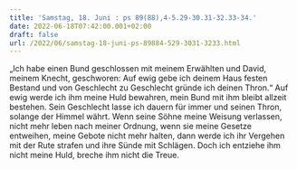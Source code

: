 ```yaml
---
title: 'Samstag, 18. Juni : ps 89(88),4-5.29-30.31-32.33-34.'
date: 2022-06-18T07:42:00.001+02:00
draft: false
url: /2022/06/samstag-18-juni-ps-89884-529-3031-3233.html
---
```


„Ich habe einen Bund geschlossen mit meinem Erwählten und David, meinem Knecht, geschworen: Auf ewig gebe ich deinem Haus festen Bestand und von Geschlecht zu Geschlecht gründe ich deinen Thron.“ Auf ewig werde ich ihm meine Huld bewahren, mein Bund mit ihm bleibt allzeit bestehen. Sein Geschlecht lasse ich dauern für immer und seinen Thron, solange der Himmel währt. Wenn seine Söhne meine Weisung verlassen, nicht mehr leben nach meiner Ordnung, wenn sie meine Gesetze entweihen, meine Gebote nicht mehr halten, dann werde ich ihr Vergehen mit der Rute strafen und ihre Sünde mit Schlägen. Doch ich entziehe ihm nicht meine Huld, breche ihm nicht die Treue.